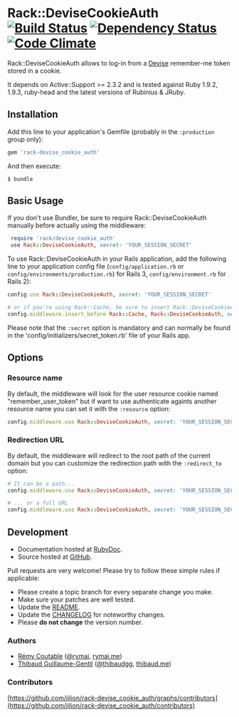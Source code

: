 Rack::DeviseCookieAuth [![Build Status](https://secure.travis-ci.org/jilion/rack-devise_cookie_auth.png?branch=master)](http://travis-ci.org/jilion/rack-devise_cookie_auth) [![Dependency Status](https://gemnasium.com/jilion/rack-devise_cookie_auth.png)](https://gemnasium.com/jilion/rack-devise_cookie_auth) [![Code Climate](https://codeclimate.com/badge.png)](https://codeclimate.com/github/jilion/rack-devise_cookie_auth)
=====

Rack::DeviseCookieAuth allows to log-in from a [Devise](https://github.com/plataformatec/devise) remember-me token stored in a cookie.

It depends on Active::Support >= 2.3.2 and is tested against Ruby 1.9.2, 1.9.3, ruby-head and the latest versions of Rubinius & JRuby.

## Installation

Add this line to your application's Gemfile (probably in the `:production` group only):

```ruby
gem 'rack-devise_cookie_auth'
```

And then execute:

```
$ bundle
```

## Basic Usage

If you don't use Bundler, be sure to require Rack::DeviseCookieAuth manually before actually using the middleware:

```ruby
 require 'rack/devise_cookie_auth'
 use Rack::DeviseCookieAuth, secret: 'YOUR_SESSION_SECRET'
```

To use Rack::DeviseCookieAuth in your Rails application, add the following line to your application config file (`config/application.rb` or `config/environments/production.rb`) for Rails 3, `config/environment.rb` for Rails 2):

```ruby
config.use Rack::DeviseCookieAuth, secret: 'YOUR_SESSION_SECRET'

# or if you're using Rack::Cache, be sure to insert Rack::DeviseCookieAuth before
config.middleware.insert_before Rack::Cache, Rack::DeviseCookieAuth, secret: 'YOUR_SESSION_SECRET'
```

Please note that the `:secret` option is mandatory and can normally be found in the 'config/initializers/secret_token.rb' file of your Rails app.

## Options

### Resource name

By default, the middleware will look for the user resource cookie named "remember_user_token" but if want to use authenticate againts another resource name you can set it with the `:resource` option:

```ruby
config.middleware.use Rack::DeviseCookieAuth, secret: 'YOUR_SESSION_SECRET', resource: 'admin'
```

### Redirection URL

By default, the middleware will redirect to the root path of the current domain but you can customize the redirection path with the `:redirect_to` option:

```ruby
# It can be a path...
config.middleware.use Rack::DeviseCookieAuth, secret: 'YOUR_SESSION_SECRET', redirect_to: '/login'

# ... or a full URL
config.middleware.use Rack::DeviseCookieAuth, secret: 'YOUR_SESSION_SECRET', redirect_to: 'https://yourdomain.com/login'
```

Development
-----------

* Documentation hosted at [RubyDoc](http://rubydoc.info/github/jilion/rack-devise_cookie_auth/master/frames).
* Source hosted at [GitHub](https://github.com/jilion/rack-devise_cookie_auth).

Pull requests are very welcome! Please try to follow these simple rules if applicable:

* Please create a topic branch for every separate change you make.
* Make sure your patches are well tested.
* Update the [README](https://github.com/jilion/rack-devise_cookie_auth/blob/master/README.md).
* Update the [CHANGELOG](https://github.com/jilion/rack-devise_cookie_auth/blob/master/CHANGELOG.md) for noteworthy changes.
* Please **do not change** the version number.

### Authors

* [Rémy Coutable](https://github.com/rymai) ([@rymai](http://twitter.com/rymai), [rymai.me](http://rymai.me))
* [Thibaud Guillaume-Gentil](https://github.com/thibaudgg) ([@thibaudgg](http://twitter.com/thibaudgg), [thibaud.me](http://thibaud.me))

### Contributors

[https://github.com/jilion/rack-devise_cookie_auth/graphs/contributors](https://github.com/jilion/rack-devise_cookie_auth/contributors)
